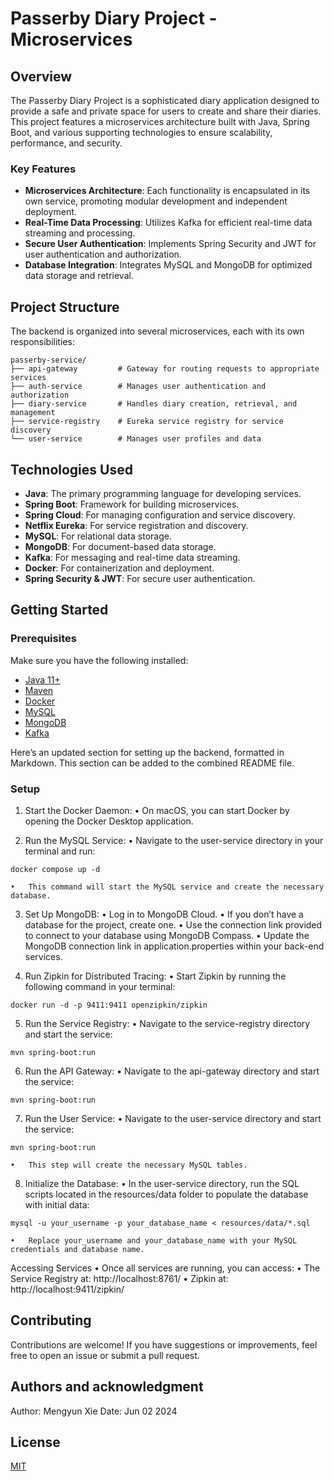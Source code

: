 # Passerby Diary Project - Microservices

## Overview
The Passerby Diary Project is a sophisticated diary application designed to provide a safe and private space for users to create and share their diaries. This project features a microservices architecture built with Java, Spring Boot, and various supporting technologies to ensure scalability, performance, and security.

### Key Features

- **Microservices Architecture**: Each functionality is encapsulated in its own service, promoting modular development and independent deployment.
- **Real-Time Data Processing**: Utilizes Kafka for efficient real-time data streaming and processing.
- **Secure User Authentication**: Implements Spring Security and JWT for user authentication and authorization.
- **Database Integration**: Integrates MySQL and MongoDB for optimized data storage and retrieval.

## Project Structure

The backend is organized into several microservices, each with its own responsibilities:

```
passerby-service/
├── api-gateway         # Gateway for routing requests to appropriate services
├── auth-service        # Manages user authentication and authorization
├── diary-service       # Handles diary creation, retrieval, and management
├── service-registry    # Eureka service registry for service discovery
└── user-service        # Manages user profiles and data
```

## Technologies Used

- **Java**: The primary programming language for developing services.
- **Spring Boot**: Framework for building microservices.
- **Spring Cloud**: For managing configuration and service discovery.
- **Netflix Eureka**: For service registration and discovery.
- **MySQL**: For relational data storage.
- **MongoDB**: For document-based data storage.
- **Kafka**: For messaging and real-time data streaming.
- **Docker**: For containerization and deployment.
- **Spring Security & JWT**: For secure user authentication.

## Getting Started

### Prerequisites

Make sure you have the following installed:

- [Java 11+](https://www.oracle.com/java/technologies/javase-jdk11-downloads.html)
- [Maven](https://maven.apache.org/)
- [Docker](https://www.docker.com/get-started)
- [MySQL](https://www.mysql.com/)
- [MongoDB](https://www.mongodb.com/try/download/community)
- [Kafka](https://kafka.apache.org/downloads)

Here’s an updated section for setting up the backend, formatted in Markdown. This section can be added to the combined README file.

### Setup

1.	Start the Docker Daemon:
	•	On macOS, you can start Docker by opening the Docker Desktop application.

2.	Run the MySQL Service:
	•	Navigate to the user-service directory in your terminal and run:
```
docker compose up -d
```
	•	This command will start the MySQL service and create the necessary database.

3.	Set Up MongoDB:
	•	Log in to MongoDB Cloud.
	•	If you don’t have a database for the project, create one.
	•	Use the connection link provided to connect to your database using MongoDB Compass.
	•	Update the MongoDB connection link in application.properties within your back-end services.

4.	Run Zipkin for Distributed Tracing:
	•	Start Zipkin by running the following command in your terminal:
```
docker run -d -p 9411:9411 openzipkin/zipkin
```

5.	Run the Service Registry:
	•	Navigate to the service-registry directory and start the service:
```
mvn spring-boot:run
```

6.	Run the API Gateway:
	•	Navigate to the api-gateway directory and start the service:
```
mvn spring-boot:run
```

7.	Run the User Service:
	•	Navigate to the user-service directory and start the service:
```
mvn spring-boot:run
```
	•	This step will create the necessary MySQL tables.

8.	Initialize the Database:
	•	In the user-service directory, run the SQL scripts located in the resources/data folder to populate the database with initial data:
```
mysql -u your_username -p your_database_name < resources/data/*.sql
```
	•	Replace your_username and your_database_name with your MySQL credentials and database name.

Accessing Services
	•	Once all services are running, you can access:
	•	The Service Registry at: http://localhost:8761/
	•	Zipkin at: http://localhost:9411/zipkin/


## Contributing

Contributions are welcome! If you have suggestions or improvements, feel free to open an issue or submit a pull request.

## Authors and acknowledgment

Author: Mengyun Xie
Date: Jun 02 2024


## License

[MIT](https://choosealicense.com/licenses/mit/)
